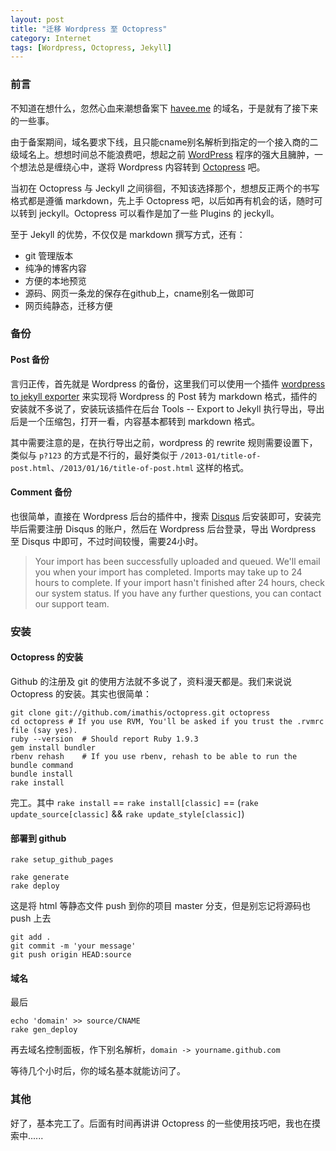 ```yaml
---
layout: post
title: "迁移 Wordpress 至 Octopress"
category: Internet
tags: [Wordpress, Octopress, Jekyll]
---
```


### 前言

不知道在想什么，忽然心血来潮想备案下 [havee.me](http://havee.me) 的域名，于是就有了接下来的一些事。

由于备案期间，域名要求下线，且只能cname别名解析到指定的一个接入商的二级域名上。想想时间总不能浪费吧，想起之前 [WordPress](http://wordpress.org) 程序的强大且臃肿，一个想法总是缠绕心中，遂将 Wordpress 内容转到 [Octopress](http://octopress.org) 吧。

<!-- more -->

当初在 Octopress 与 Jeckyll 之间徘徊，不知该选择那个，想想反正两个的书写格式都是遵循 markdown，先上手 Octopress 吧，以后如再有机会的话，随时可以转到 jeckyll。Octopress 可以看作是加了一些 Plugins 的 jeckyll。

至于 Jekyll 的优势，不仅仅是 markdown 撰写方式，还有：

- git 管理版本
- 纯净的博客内容
- 方便的本地预览
- 源码、网页一条龙的保存在github上，cname别名一做即可
- 网页纯静态，迁移方便

### 备份

#### Post 备份

言归正传，首先就是 Wordpress 的备份，这里我们可以使用一个插件 [wordpress to jekyll exporter](https://github.com/benbalter/wordpress-to-jekyll-exporter) 来实现将 Wordpress 的 Post 转为 markdown 格式，插件的安装就不多说了，安装玩该插件在后台 Tools -- Export to Jekyll 执行导出，导出后是一个压缩包，打开一看，内容基本都转到 markdown 格式。

其中需要注意的是，在执行导出之前，wordpress 的 rewrite 规则需要设置下，类似与 `p?123` 的方式是不行的，最好类似于 `/2013-01/title-of-post.html`、`/2013/01/16/title-of-post.html` 这样的格式。

#### Comment 备份

也很简单，直接在 Wordpress 后台的插件中，搜索 [Disqus](http://disqus.com) 后安装即可，安装完毕后需要注册 Disqus 的账户，然后在 Wordpress 后台登录，导出 Wordpress 至 Disqus 中即可，不过时间较慢，需要24小时。

>Your import has been successfully uploaded and queued. We'll email you when your import has completed.
>Imports may take up to 24 hours to complete. If your import hasn't finished after 24 hours, check our system status. If you have any further questions, you can contact our support team.

### 安装

#### Octopress 的安装

Github 的注册及 git 的使用方法就不多说了，资料漫天都是。我们来说说 Octopress 的安装。其实也很简单：

    git clone git://github.com/imathis/octopress.git octopress
    cd octopress # If you use RVM, You'll be asked if you trust the .rvmrc file (say yes).
    ruby --version  # Should report Ruby 1.9.3
    gem install bundler
    rbenv rehash    # If you use rbenv, rehash to be able to run the bundle command
    bundle install
    rake install

完工。其中 `rake install` == `rake install[classic]` == (`rake update_source[classic]` && `rake update_style[classic]`)

#### 部署到 github

    rake setup_github_pages

    rake generate
    rake deploy

这是将 html 等静态文件 push 到你的项目 master 分支，但是别忘记将源码也 push 上去

    git add .
    git commit -m 'your message'
    git push origin HEAD:source

#### 域名

最后

    echo 'domain' >> source/CNAME
    rake gen_deploy

再去域名控制面板，作下别名解析，`domain -> yourname.github.com`

等待几个小时后，你的域名基本就能访问了。

### 其他

好了，基本完工了。后面有时间再讲讲 Octopress 的一些使用技巧吧，我也在摸索中......
